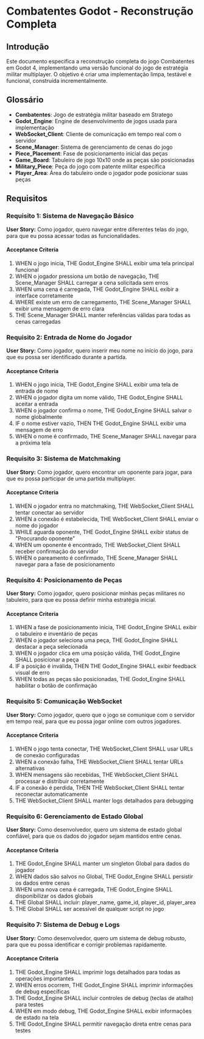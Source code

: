 # Combatentes Godot - Reconstrução Completa

## Introdução

Este documento especifica a reconstrução completa do jogo Combatentes em Godot 4, implementando uma versão funcional do jogo de estratégia militar multiplayer. O objetivo é criar uma implementação limpa, testável e funcional, construída incrementalmente.

## Glossário

- **Combatentes**: Jogo de estratégia militar baseado em Stratego
- **Godot_Engine**: Engine de desenvolvimento de jogos usada para implementação
- **WebSocket_Client**: Cliente de comunicação em tempo real com o servidor
- **Scene_Manager**: Sistema de gerenciamento de cenas do jogo
- **Piece_Placement**: Fase de posicionamento inicial das peças
- **Game_Board**: Tabuleiro de jogo 10x10 onde as peças são posicionadas
- **Military_Piece**: Peça do jogo com patente militar específica
- **Player_Area**: Área do tabuleiro onde o jogador pode posicionar suas peças

## Requisitos

### Requisito 1: Sistema de Navegação Básico

**User Story:** Como jogador, quero navegar entre diferentes telas do jogo, para que eu possa acessar todas as funcionalidades.

#### Acceptance Criteria

1. WHEN o jogo inicia, THE Godot_Engine SHALL exibir uma tela principal funcional
2. WHEN o jogador pressiona um botão de navegação, THE Scene_Manager SHALL carregar a cena solicitada sem erros
3. WHEN uma cena é carregada, THE Godot_Engine SHALL exibir a interface corretamente
4. WHERE existe um erro de carregamento, THE Scene_Manager SHALL exibir uma mensagem de erro clara
5. THE Scene_Manager SHALL manter referências válidas para todas as cenas carregadas

### Requisito 2: Entrada de Nome do Jogador

**User Story:** Como jogador, quero inserir meu nome no início do jogo, para que eu possa ser identificado durante a partida.

#### Acceptance Criteria

1. WHEN o jogo inicia, THE Godot_Engine SHALL exibir uma tela de entrada de nome
2. WHEN o jogador digita um nome válido, THE Godot_Engine SHALL aceitar a entrada
3. WHEN o jogador confirma o nome, THE Godot_Engine SHALL salvar o nome globalmente
4. IF o nome estiver vazio, THEN THE Godot_Engine SHALL exibir uma mensagem de erro
5. WHEN o nome é confirmado, THE Scene_Manager SHALL navegar para a próxima tela

### Requisito 3: Sistema de Matchmaking

**User Story:** Como jogador, quero encontrar um oponente para jogar, para que eu possa participar de uma partida multiplayer.

#### Acceptance Criteria

1. WHEN o jogador entra no matchmaking, THE WebSocket_Client SHALL tentar conectar ao servidor
2. WHEN a conexão é estabelecida, THE WebSocket_Client SHALL enviar o nome do jogador
3. WHILE aguarda oponente, THE Godot_Engine SHALL exibir status de "Procurando oponente"
4. WHEN um oponente é encontrado, THE WebSocket_Client SHALL receber confirmação do servidor
5. WHEN o pareamento é confirmado, THE Scene_Manager SHALL navegar para a fase de posicionamento

### Requisito 4: Posicionamento de Peças

**User Story:** Como jogador, quero posicionar minhas peças militares no tabuleiro, para que eu possa definir minha estratégia inicial.

#### Acceptance Criteria

1. WHEN a fase de posicionamento inicia, THE Godot_Engine SHALL exibir o tabuleiro e inventário de peças
2. WHEN o jogador seleciona uma peça, THE Godot_Engine SHALL destacar a peça selecionada
3. WHEN o jogador clica em uma posição válida, THE Godot_Engine SHALL posicionar a peça
4. IF a posição é inválida, THEN THE Godot_Engine SHALL exibir feedback visual de erro
5. WHEN todas as peças são posicionadas, THE Godot_Engine SHALL habilitar o botão de confirmação

### Requisito 5: Comunicação WebSocket

**User Story:** Como jogador, quero que o jogo se comunique com o servidor em tempo real, para que eu possa jogar online com outros jogadores.

#### Acceptance Criteria

1. WHEN o jogo tenta conectar, THE WebSocket_Client SHALL usar URLs de conexão configuradas
2. WHEN a conexão falha, THE WebSocket_Client SHALL tentar URLs alternativas
3. WHEN mensagens são recebidas, THE WebSocket_Client SHALL processar e distribuir corretamente
4. IF a conexão é perdida, THEN THE WebSocket_Client SHALL tentar reconectar automaticamente
5. THE WebSocket_Client SHALL manter logs detalhados para debugging

### Requisito 6: Gerenciamento de Estado Global

**User Story:** Como desenvolvedor, quero um sistema de estado global confiável, para que os dados do jogador sejam mantidos entre cenas.

#### Acceptance Criteria

1. THE Godot_Engine SHALL manter um singleton Global para dados do jogador
2. WHEN dados são salvos no Global, THE Godot_Engine SHALL persistir os dados entre cenas
3. WHEN uma nova cena é carregada, THE Godot_Engine SHALL disponibilizar os dados globais
4. THE Global SHALL incluir: player_name, game_id, player_id, player_area
5. THE Global SHALL ser acessível de qualquer script no jogo

### Requisito 7: Sistema de Debug e Logs

**User Story:** Como desenvolvedor, quero um sistema de debug robusto, para que eu possa identificar e corrigir problemas rapidamente.

#### Acceptance Criteria

1. THE Godot_Engine SHALL imprimir logs detalhados para todas as operações importantes
2. WHEN erros ocorrem, THE Godot_Engine SHALL imprimir informações de debug específicas
3. THE Godot_Engine SHALL incluir controles de debug (teclas de atalho) para testes
4. WHEN em modo debug, THE Godot_Engine SHALL exibir informações de estado na tela
5. THE Godot_Engine SHALL permitir navegação direta entre cenas para testes